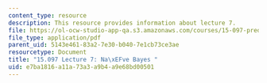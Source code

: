 ```yaml
---
content_type: resource
description: This resource provides information about lecture 7.
file: https://ol-ocw-studio-app-qa.s3.amazonaws.com/courses/15-097-prediction-machine-learning-and-statistics-spring-2012/e7ba1816a11a73a3a9b4a9e68bd00501_MIT15_097S12_lec07.pdf
file_type: application/pdf
parent_uid: 5143e461-83a2-7e30-b040-7e1cb73ce3ae
resourcetype: Document
title: "15.097 Lecture 7: Na\xEFve Bayes "
uid: e7ba1816-a11a-73a3-a9b4-a9e68bd00501
---
```

